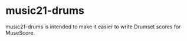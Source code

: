 # music21-drums

music21-drums is intended to make it easier to write Drumset scores for MuseScore.
